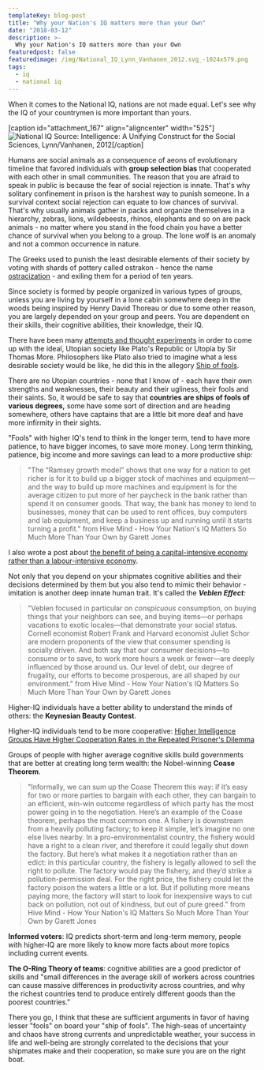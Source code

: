 ```yaml
---
templateKey: blog-post
title: "Why your Nation's IQ matters more than your Own"
date: "2018-03-12"
description: >-
  Why your Nation's IQ matters more than your Own
featuredpost: false
featuredimage: /img/National_IQ_Lynn_Vanhanen_2012.svg_-1024x579.png
tags:
  - iq
  - national iq
---
```


When it comes to the National IQ, nations are not made equal. Let's see why the IQ of your countrymen is more important than yours.

\[caption id="attachment\_167" align="aligncenter" width="525"\]![National IQ](https://stefantesoi.com/wp-content/uploads/2018/03/National_IQ_Lynn_Vanhanen_2012.svg_-1024x579.png) Source: Intelligence: A Unifying Construct for the Social Sciences, Lynn/Vanhanen, 2012\[/caption\]

Humans are social animals as a consequence of aeons of evolutionary timeline that favored individuals with **group selection bias** that cooperated with each other in small communities. The reason that you are afraid to speak in public is because the fear of social rejection is innate. That's why solitary confinement in prison is the harshest way to punish someone. In a survival context social rejection can equate to low chances of survival. That's why usually animals gather in packs and organize themselves in a hierarchy, zebras, lions, wildebeests, rhinos, elephants and so on are pack animals - no matter where you stand in the food chain you have a better chance of survival when you belong to a group. The lone wolf is an anomaly and not a common occurrence in nature.

The Greeks used to punish the least desirable elements of their society by voting with shards of pottery called ostrakon - hence the name [ostracization](https://en.wikipedia.org/wiki/Ostracism) - and exiling them for a period of ten years.

Since society is formed by people organized in various types of groups, unless you are living by yourself in a lone cabin somewhere deep in the woods being inspired by Henry David Thoreau or due to some other reason, you are largely depended on your group and peers. You are dependent on their skills, their cognitive abilities, their knowledge, their IQ.

There have been many [attempts and thought experiments](https://en.wikipedia.org/wiki/Utopia) in order to come up with the ideal, Utopian society like Plato's Republic or Utopia by Sir Thomas More. Philosophers like Plato also tried to imagine what a less desirable society would be like, he did this in the allegory [Ship of fools](https://en.wikipedia.org/wiki/Ship_of_fools).

There are no Utopian countries - none that I know of - each have their own strengths and weaknesses, their beauty and their ugliness, their fools and their saints. So, it would be safe to say that **countries are ships of fools of various degrees,** some have some sort of direction and are heading somewhere, others have captains that are a little bit more deaf and have more infirmity in their sights.

"Fools" with higher IQ's tend to think in the longer term, tend to have more patience, to have bigger incomes, to save more money. Long term thinking, patience, big income and more savings can lead to a more productive ship:

> "The “Ramsey growth model” shows that one way for a nation to get richer is for it to build up a bigger stock of machines and equipment—and the way to build up more machines and equipment is for the average citizen to put more of her paycheck in the bank rather than spend it on consumer goods. That way, the bank has money to lend to businesses, money that can be used to rent offices, buy computers and lab equipment, and keep a business up and running until it starts turning a profit." from Hive Mind - How Your Nation's IQ Matters So Much More Than Your Own by Garett Jones

I also wrote a post about [the benefit of being a capital-intensive economy rather than a labour-intensive economy](https://stefantesoi.com/capital-intensive-economy-vs-labour-intensive-economy/).

Not only that you depend on your shipmates cognitive abilities and their decisions determined by them but you also tend to mimic their behavior - imitation is another deep innate human trait. It's called the _**Veblen Effect**:_

> "Veblen focused in particular on _conspicuous_ consumption, on buying things that your neighbors can see, and buying items—or perhaps vacations to exotic locales—that demonstrate your social status. Cornell economist Robert Frank and Harvard economist Juliet Schor are modern proponents of the view that consumer spending is socially driven. And both say that our consumer decisions—to consume or to save, to work more hours a week or fewer—are deeply influenced by those around us. Our level of debt, our degree of frugality, our efforts to become prosperous, are all shaped by our environment." from Hive Mind - How Your Nation's IQ Matters So Much More Than Your Own by Garett Jones

Higher-IQ individuals have a better ability to understand the minds of others: the **Keynesian Beauty Contest**.

Higher-IQ individuals tend to be more cooperative: [Higher Intelligence Groups Have Higher Cooperation Rates in the Repeated Prisoner's Dilemma](https://papers.ssrn.com/sol3/papers.cfm?abstract_id=2505361)

Groups of people with higher average cognitive skills build governments that are better at creating long term wealth: the Nobel-winning **Coase Theorem**.

> "Informally, we can sum up the Coase Theorem this way: if it’s easy for two or more parties to bargain with each other, they can bargain to an efficient, win-win outcome regardless of which party has the most power going in to the negotiation. Here’s an example of the Coase theorem, perhaps the most common one. A fishery is downstream from a heavily polluting factory; to keep it simple, let’s imagine no one else lives nearby. In a pro-environmentalist country, the fishery would have a right to a clean river, and therefore it could legally shut down the factory. But here’s what makes it a negotiation rather than an edict: in this particular country, the fishery is legally allowed to sell the right to pollute. The factory would pay the fishery, and they’d strike a pollution-permission deal. For the right price, the fishery could let the factory poison the waters a little or a lot. But if polluting more means paying more, the factory will start to look for inexpensive ways to cut back on pollution, not out of kindness, but out of pure greed." from Hive Mind - How Your Nation's IQ Matters So Much More Than Your Own by Garett Jones

**Informed voters**: IQ predicts short-term and long-term memory, people with higher-IQ are more likely to know more facts about more topics including current events.

**The O-Ring Theory of teams**: cognitive abilities are a good predictor of skills and "small differences in the average skill of workers across countries can cause massive differences in productivity across countries, and why the richest countries tend to produce entirely different goods than the poorest countries."

There you go, I think that these are sufficient arguments in favor of having lesser "fools" on board your "ship of fools". The high-seas of uncertainty and chaos have strong currents and unpredictable weather, your success in life and well-being are strongly correlated to the decisions that your shipmates make and their cooperation, so make sure you are on the right boat.
